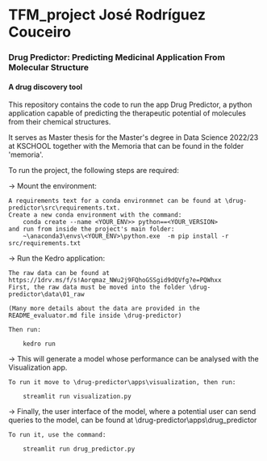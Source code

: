 # TFM_project José Rodríguez Couceiro
### Drug Predictor: Predicting Medicinal Application From Molecular Structure
#### A drug discovery tool

This repository contains the code to run the app Drug Predictor,
a python application capable of predicting the therapeutic potential of molecules from their chemical structures.

It serves as Master thesis for the Master's degree in Data Science 2022/23 at KSCHOOL together with the Memoria that can be found in the folder 'memoria'.

To run the project, the following steps are required:

-> Mount the environment:

    A requirements text for a conda environmnet can be found at \drug-predictor\src\requirements.txt.
    Create a new conda environment with the command:
        conda create --name <YOUR_ENV>> python==<YOUR_VERSION>
    and run from inside the project's main folder:
        ~\anaconda3\envs\<YOUR_ENV>\python.exe  -m pip install -r src/requirements.txt

 -> Run the Kedro application:

    The raw data can be found at https://1drv.ms/f/s!Aorqmaz_NWu2j9FQhoGSSgid9dQVfg?e=PQWhxx
    First, the raw data must be moved into the folder \drug-predictor\data\01_raw

    (Many more details about the data are provided in the README_evaluator.md file inside \drug-predictor)

    Then run:

        kedro run

-> This will generate a model whose performance can be analysed with the Visualization app.

    To run it move to \drug-predictor\apps\visualization, then run:

        streamlit run visualization.py

-> Finally, the user interface of the model, where a potential user can send queries to the model, can be found at \drug-predictor\apps\drug_predictor

    To run it, use the command:

        streamlit run drug_predictor.py
